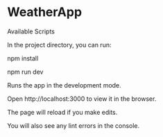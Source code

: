 # WeatherApp
Available Scripts

In the project directory, you can run:


npm install

npm run dev


Runs the app in the development mode.

Open http://localhost:3000 to view it in the browser.


The page will reload if you make edits.

You will also see any lint errors in the console.
